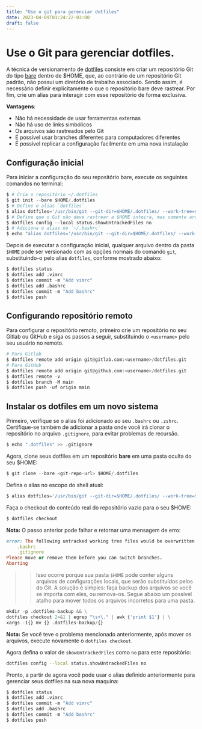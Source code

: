 ```yaml
---
title: "Use o git para gerenciar dotfiles"
date: 2023-04-09T01:24:22-03:00
draft: false
---
```


# Use o Git para gerenciar dotfiles.

A técnica de versionamento de [dotfiles](https://en.wikipedia.org/wiki/Hidden_file_and_hidden_directory) consiste em criar um repositório Git do tipo [bare](https://www.saintsjd.com/2011/01/what-is-a-bare-git-repository/) dentro de $HOME, que, ao contrário de um repositório Git padrão, não possui um diretório de trabalho associado. Sendo assim, é necessário definir explicitamente o que o repositório bare deve rastrear. Por fim, crie um alias para interagir com esse repositório de forma exclusiva.


**Vantagens**:

- Não há necessidade de usar ferramentas externas
- Não há uso de links simbólicos
- Os arquivos são rastreados pelo Git
- É possível usar branches diferentes para computadores diferentes
- É possível replicar a configuração facilmente em uma nova instalação


## Configuração inicial

Para iniciar a configuração do seu repositório bare, execute os seguintes comandos no terminal:


```python
$ # Cria o repositório ~/.dotfiles 
$ git init --bare $HOME/.dotfiles
$ # Define o alias `dotfiles`
$ alias dotfiles='/usr/bin/git --git-dir=$HOME/.dotfiles/ --work-tree=$HOME'
$ # Define que o Git não deve rastrear a $HOME inteira, mas somente arquivos adicionados explicitamente
$ dotfiles config --local status.showUntrackedFiles no
$ # Adiciona o alias no `~/.bashrc`
$ echo "alias dotfiles='/usr/bin/git --git-dir=$HOME/.dotfiles/ --work-tree=$HOME'" >> $HOME/.bashrc
```

Depois de executar a configuração inicial, qualquer arquivo dentro da pasta `$HOME` pode ser versionado com as opções normais do comando `git`, substituindo-o pelo alias `dotfiles`, conforme mostrado abaixo:

```python
$ dotfiles status
$ dotfiles add .vimrc
$ dotfiles commit -m "Add vimrc"
$ dotfiles add .bashrc
$ dotfiles commit -m "Add bashrc"
$ dotfiles push
```

## Configurando repositório remoto

Para configurar o repositório remoto, primeiro crie um repositório no seu Gitlab ou GitHub e siga os passos a seguir, substituindo o `<username>` pelo seu usuário no remoto.

```python
# Para Gitlab
$ dotfiles remote add origin git@gitlab.com:<username>/dotfiles.git
# Para GitHub
$ dotfiles remote add origin git@github.com:<username>/dotfiles.git
$ dotfiles remote -v 
$ dotfiles branch -M main
$ dotfiles push -uf origin main
```


## Instalar os dotfiles em um novo sistema


Primeiro, verifique se o alias foi adicionado ao seu `.bashrc` ou `.zshrc`. Certifique-se também de adicionar a pasta onde você irá clonar o repositório no arquivo `.gitignore`, para evitar problemas de recursão.


```python
$ echo ".dotfiles" >> .gitignore
```

Agora, clone seus dotfiles em um repositório **bare** em uma pasta oculta do seu $HOME:

```python
$ git clone --bare <git-repo-url> $HOME/.dotfiles
```

Defina o alias no escopo do shell atual:

```python
$ alias dotfiles='/usr/bin/git --git-dir=$HOME/.dotfiles/ --work-tree=$HOME'
```

Faça o checkout do conteúdo real do repositório vazio para o seu $HOME:

```python
$ dotfiles checkout
```

**Nota:** O passo anterior pode falhar e retornar uma mensagem de erro:

```ruby
error: The following untracked working tree files would be overwritten by checkout:
    .bashrc
    .gitignore
Please move or remove them before you can switch branches.
Aborting
```

>> Isso ocorre porque sua pasta `$HOME` pode conter alguns arquivos de configurações locais, que serão substituídos pelos do Git. A solução é simples: faça backup dos arquivos se você se importa com eles, ou remova-os. Segue abaixo um possível atalho para mover todos os arquivos incorretos para uma pasta. 

```python
mkdir -p .dotfiles-backup && \
dotfiles checkout 2>&1 | egrep "\s+\." | awk {'print $1'} | \
xargs -I{} mv {} .dotfiles-backup/{}
```

**Nota:** Se você teve o problema mencionado anteriormente, após mover os arquivos, execute novamente o `dotfiles checkout`.


Agora defina o valor de `showUntrackedFiles` como `no` para este repositório:

```bash
dotfiles config --local status.showUntrackedFiles no
```

Pronto, a partir de agora você pode usar o alias definido anteriormente para gerenciar seus dotfiles na sua nova maquina:


```python
$ dotfiles status
$ dotfiles add .vimrc
$ dotfiles commit -m "Add vimrc"
$ dotfiles add .bashrc
$ dotfiles commit -m "Add bashrc"
$ dotfiles push
```
